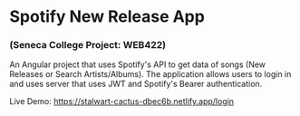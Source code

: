# Spotify New Release App
### (Seneca College Project: WEB422)

An Angular project that uses Spotify's API to get data of songs (New Releases or Search Artists/Albums).
The application allows users to login in and uses server that uses JWT and Spotify's Bearer authentication.

Live Demo: https://stalwart-cactus-dbec6b.netlify.app/login
